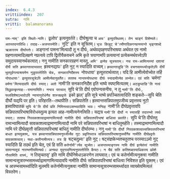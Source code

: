 ```yaml
---
index:  6.4.3
vrittiindex:  207
sutra:  नामि
vritti:  balamanorama 
---
```


`राम-नाम्' इति स्थिते-नामि। `ढ्रलोप' इत्यनुवर्तते। दीर्घश्रुत्या च `अच' इत्युपस्थितम्। तेन चाङ्गं विशेष्यते। अतस्तदन्तविधिः। तदाह--अजन्तस्येति। `नुटि' इति न सूत्रितम्। `भृञः किन्नुट् चे'त्यौणादिकगन्प्रत्ययान्ते भृङ्गशब्दे ऋकारस्य दीर्घापत्तेः। `अङ्गानां पामना'मित्यादौ तु न दीर्घः, अर्थवद्ग्रहणपरिभाषया अर्थवत एव नामो ग्रहणात्पामादिलक्षणे नप्रत्यये टापि द्वितीयैकवचने अमि कृते त्रयाणामपि प्रत्ययानां प्रत्येकमर्थवत्त्वेऽपि समुदायस्यानर्थकत्वात्। ननु नामीति सनकारग्रहणं मास्तु, `अमि' इत्येव सूत्रयताम्। नच राम-आमित्यस्यां दशायां दीर्घे सति ह्रस्वान्तत्वाभावात् `ह्रस्वनद्यापः' इति नुट् न स्यादिति वाच्यम्। `ह्रस्वान्तान्नुडि'ति वचनसामर्थ्यात्कृतेऽपि दीर्घे भूतपूर्वगत्याश्रयणेन नुडुपपत्तेरिति चेन्न, सनकारनिर्देशस्य `नोपधाया' इत्युत्तरार्थत्वात्। यदि हि आमीत्येवोच्येत तर्हि `नोपाधायाः' इत्युत्तरसूत्रेऽपि आमीत्येवानुवर्तेत। ततश्च नान्तस्योपधाया दीर्घः स्यादामीत्येव लभ्येत। एवं सति `चर्मणां' `वर्मणा'मित्यादावपि दीर्घः स्यात्। अतो `नामी'ति सनकारनिर्देश इति भाष्ये स्पष्टमित्यलम्। `अटकुप्वाङि'ति णत्वं सिद्धवत्कृत्याह--रामाणामिति। नन्वत्र परत्वात् `सुपि चे'ति दीर्घ एवोपन्यसनीयः, न तु `नामी'ति दीर्घः, फलविशेषाऽभावोऽपि न्यायानुरोधेनैव शास्त्रप्रवृत्तेः `इको झल्' इति सूत्रे भाष्ये प्रपञ्चितत्वादिति शङ्कते--सुपि चेति दीर्घो यद्यपि पर इति। परिहरति--तथापीति। सन्निपातेति। ह्रस्वान्तसन्निपातमुपजीव्य प्रवृत्तस्य नुटो ह्रस्वविघातकं `सुपि चे'ति दीर्घं प्रति निमित्तत्वाऽसम्भवादिति भावः। नन्विह `नामी'ति दीर्घप्रवृत्तावपि सन्निपातपरिभाषाविरोधस्तुल्य इत्यत आह-नामीत्यनेनत्विति। यद्यत्र `नामी'ति दीर्घो न स्यात्तर्हि तदारम्भो व्यर्थः स्यात्। ततश्च निरवकाशत्वाद्रामाणामित्यादौ नामीति दीर्घः सन्निपातपरिभाषां बाधित्वा प्रवर्तते। `सुपि चे'ति दीर्घस्तु रामाभ्यामित्यादौ सावकाशत्वाद्रामाणामित्यादौ नामि परे सन्निपातपरिभाषां न बाधितुमर्हति। तस्माद्रामाणामित्यादौ नामि परे दीर्घप्रवृत्तौ सन्निपातपरिभाषां बाधितुं नामीति दीर्घारम्भः। ननु `नामी'ति दीर्घो निरवकाशत्वात्सन्निपातपरिभाषां बाधत इत्ययुक्तम्, यत्र ह्रस्वान्तसन्निपातमनुपजीव्यैव नुटः प्रवृत्तिस्तत्र सन्निपातपरिभाषानुपमर्देनैव नामीति दीर्घप्रवृत्तेः सावकाशत्वात्। यथा-कतीनामीत्यत्र। तत्र हि `षट्चतुभ्र्यः' इति नुट्। षट्संज्ञकेभ्यश्चतुरश्च परस्याऽऽमो नुट् स्यादिति हि तदर्थ इति चेत्, एवं हि सति `कतेर्नामी'त्येव सूत्र्येत। अजन्तस्याङ्गस्य नामि दीर्घ इत्येवंपरं नामीति सामान्यसूत्रं नारम्भणीयमित्यर्थः। अन्यथा मुद्गादणित्यनुपपत्तेरिति कैयटः। न चैवं सति कतिशब्दस्याधिकस्य प्रवेशे गौरवमिति वाच्यं, `न तिसृचतसृ' इति नामि दीर्घनिषेधाऽकरणेन लाघवात्। एवं च कतेर्नामीत्यनुक्त्वा नामीति सामान्यसूत्रारम्भसामर्थ्याद्रामाणामित्यादावपि नामीति दीर्घः सन्निपातपरिभाषां बाधित्वा निविशत इति युक्तम्। एवं च आरम्भसामर्थ्यादिति मूलमपि कतेर्नामीत्यनुक्त्वा नामीति सामान्यसूत्रारम्भसामर्थ्यादत व्याख्येयमित्यलं विस्तरेण।

